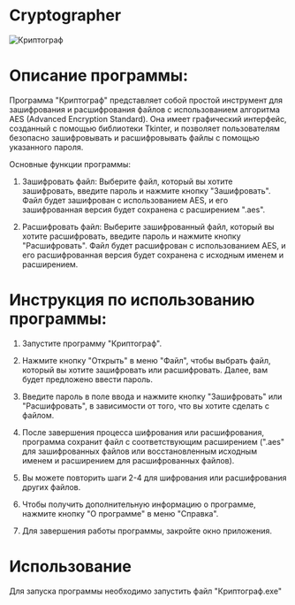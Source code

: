 # Cryptographer
![Криптограф](https://user-images.githubusercontent.com/103204349/181079742-96b5768b-02bd-4b62-9fa0-1fb8f38d78c7.PNG) <br />
# Описание программы:
Программа "Криптограф" представляет собой простой инструмент для зашифрования и расшифрования файлов с использованием алгоритма AES (Advanced Encryption Standard). Она имеет графический интерфейс, созданный с помощью библиотеки Tkinter, и позволяет пользователям безопасно зашифровывать и расшифровывать файлы с помощью указанного пароля.

Основные функции программы:
1. Зашифровать файл: Выберите файл, который вы хотите зашифровать, введите пароль и нажмите кнопку "Зашифровать". Файл будет зашифрован с использованием AES, и его зашифрованная версия будет сохранена с расширением ".aes".

2. Расшифровать файл: Выберите зашифрованный файл, который вы хотите расшифровать, введите пароль и нажмите кнопку "Расшифровать". Файл будет расшифрован с использованием AES, и его расшифрованная версия будет сохранена с исходным именем и расширением.

# Инструкция по использованию программы:
1. Запустите программу "Криптограф".

2. Нажмите кнопку "Открыть" в меню "Файл", чтобы выбрать файл, который вы хотите зашифровать или расшифровать. Далее, вам будет предложено ввести пароль.

3. Введите пароль в поле ввода и нажмите кнопку "Зашифровать" или "Расшифровать", в зависимости от того, что вы хотите сделать с файлом.

4. После завершения процесса шифрования или расшифрования, программа сохранит файл с соответствующим расширением (".aes" для зашифрованных файлов или восстановленным исходным именем и расширением для расшифрованных файлов).

5. Вы можете повторить шаги 2-4 для шифрования или расшифрования других файлов.

6. Чтобы получить дополнительную информацию о программе, нажмите кнопку "О программе" в меню "Справка".

7. Для завершения работы программы, закройте окно приложения.
# Использование
Для запуска программы необходимо запустить файл "Криптограф.exe"
